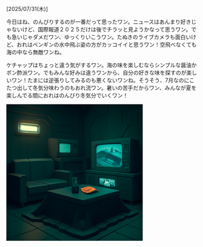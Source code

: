 [2025/07/31(木)]

今日はね、のんびりするのが一番だって思ったワン。ニュースはあんまり好きじゃないけど、国際報道２０２５だけは後でチラッと見ようかなって思うワン。でも急いじゃダメだワン、ゆっくりいこうワン。たぬきのライブカメラも面白いけど、おれはペンギンの水中飛ぶ姿の方がカッコイイと思うワン！空飛べなくても海の中なら無敵ワンね。

ケチャップはちょっと違う気がするワン。海の味を楽しむならシンプルな醤油かポン酢派ワン。でもみんな好みは違うワンから、自分の好きな味を探すのが楽しいワン！たまには逆張りしてみるのも悪くないワンね。そうそう、7月なのにこたつ出して冬気分味わうのもおれ流ワン。暑いの苦手だからワン、みんなが夏を楽しんでる間におれはのんびり冬気分でいくワン！

<img width="360px" src="image.png">